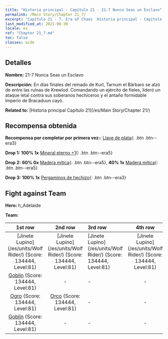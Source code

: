 ```yaml
---
title: "Historia principal - Capítulo 21 - 21-7 Nunca Seas un Esclavo"
permalink: /Main Story/Chapter 21_7/
excerpt: "Capítulo 21 - 7. Era of Chaos  Historia principal - Capítulo 21_7. 21-7 Nunca Seas un Esclavo"
last_modified_at: 2021-06-30
locale: es
ref: "Chapter 21_7.md"
toc: false
classes: wide
---
```


## Detalles

 **Nombre:** 21-7 Nunca Seas un Esclavo

 **Descripción:** En días finales del reinado de Kurl, Tarnum el Bárbaro se alzó de entre las ruinas de Krewlod. Comandando un ejército de fieles, lideró un ataque letal contra sus soberanos hechiceros y el antaño formidable Imperio de Bracaduun cayó.

 **Related to:** [Historia principal Capítulo 21](/es/Main Story/Chapter 21/)

## Recompensa obtenida

 **Recompensa por completar por primera vez::** [Llave de plata](/ItemsES/con_693/){: .btn .btn--era3}

 **Drop 1:** **100% 1x** [Mineral eterno +1](/ItemsES/mat_68/){: .btn .btn--era5}

 **Drop 2:** **60% 0x** [Madera mítica](/ItemsES/mat_62/){: .btn .btn--era5}, **40% 1x** [Madera mítica](/ItemsES/mat_62/){: .btn .btn--era5}

 **Drop 3:** **100% 1x** [Pergaminos de hechizo](/ItemsES/con_694/){: .btn .btn--era3}


## Fight against Team
 **Hero:** h_Adelaide

 **Team:**


  | 1st row | 2nd row | 3rd row | 4th row |
  |:----:|:----:|:----|:----:|
  | [Jinete Lupino](/es/units/Wolf Rider/) (Score: 134444, Level:81)  | [Jinete Lupino](/es/units/Wolf Rider/) (Score: 134444, Level:81)  | [Jinete Lupino](/es/units/Wolf Rider/) (Score: 134444, Level:81)  | [Jinete Lupino](/es/units/Wolf Rider/) (Score: 134444, Level:81)  |
  | [Goblin](/es/units/Goblin/) (Score: 134444, Level:81)  | - | - | - |
  | [Ogro](/es/units/Ogre/) (Score: 134444, Level:81)  | [Orco](/es/units/Orc/) (Score: 134444, Level:81)  | - | - |
  | [Goblin](/es/units/Goblin/) (Score: 134444, Level:81)  | - | - | - |


